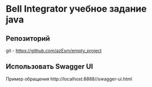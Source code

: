 Bell Integrator учебное задание java
======================
Репозиторий
-
git - https://github.com/azEsm/empty_project

Использовать Swagger UI
-
Пример обращения http://localhost:8888//swagger-ui.html